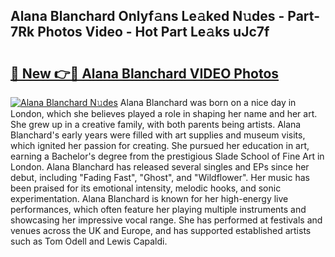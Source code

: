 ## Alana Blanchard Onlyf𝚊ns Le𝚊ked N𝚞des - Part-7Rk Photos Video - Hot Part Le𝚊ks uJc7f

# <h2><a href="http://ab38145.deff.icu/?id=Alana+Blanchard">🔗 New 👉🔴 Alana Blanchard VIDEO Photos</a></h2>

[![Alana Blanchard N𝚞des](https://i.imgur.com/rIISA9y.gif)](http://ab38145.deff.icu/?id=Alana+Blanchard)
Alana Blanchard was born on a nice day in London, which she believes played a role in shaping her name and her art. She grew up in a creative family, with both parents being artists. Alana Blanchard's early years were filled with art supplies and museum visits, which ignited her passion for creating. She pursued her education in art, earning a Bachelor's degree from the prestigious Slade School of Fine Art in London. Alana Blanchard has released several singles and EPs since her debut, including "Fading Fast", "Ghost", and "Wildflower". Her music has been praised for its emotional intensity, melodic hooks, and sonic experimentation. Alana Blanchard is known for her high-energy live performances, which often feature her playing multiple instruments and showcasing her impressive vocal range. She has performed at festivals and venues across the UK and Europe, and has supported established artists such as Tom Odell and Lewis Capaldi.
